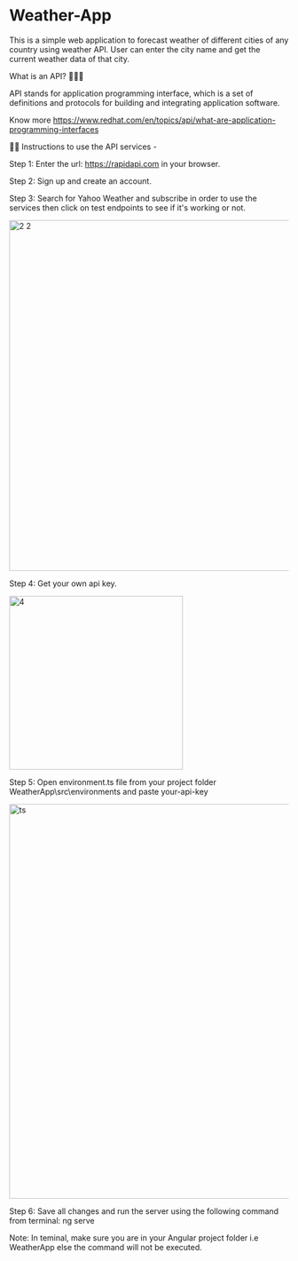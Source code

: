 # Weather-App
This is a simple web application to forecast weather of different cities of any country using weather API. User can enter the city name and get the current weather data of that city.

What is an API? 🤷🏼‍♂

API stands for application programming interface, which is a set of definitions and protocols for building and integrating application software.

Know more https://www.redhat.com/en/topics/api/what-are-application-programming-interfaces

👩‍🏫 Instructions to use the API services -

Step 1: Enter the url: https://rapidapi.com in your browser.

Step 2: Sign up and create an account.

Step 3: Search for Yahoo Weather and subscribe in order to use the services then click on test endpoints to see if it's working or not.

<img width="632" alt="2 2" src="https://user-images.githubusercontent.com/88324256/185447026-ca089873-632b-4497-94d4-4ae63d15404d.png">

Step 4: Get your own api key.

<img width="313" alt="4" src="https://user-images.githubusercontent.com/88324256/185449018-494a0a50-4cad-4e23-88f3-006818da0a2b.png">

Step 5: Open environment.ts file from your project folder WeatherApp\src\environments and paste your-api-key 

<img width="711" alt="ts" src="https://user-images.githubusercontent.com/88324256/185450681-44a31a1c-5c0f-408d-bd26-85dbf2bee648.png">

Step 6: Save all changes and run the server using the following command from terminal: ng serve

Note: In teminal, make sure you are in your Angular project folder i.e WeatherApp else the command will not be executed.
